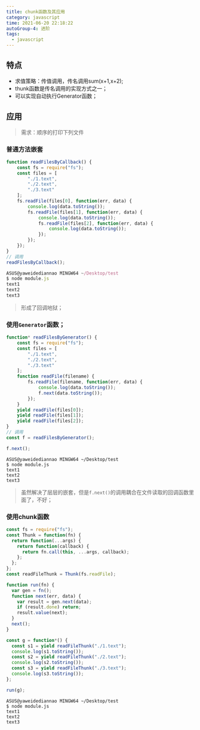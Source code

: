 ```yaml
---
title: chunk函数及其应用
category: javascript
time: 2021-06-20 22:18:22
autoGroup-4: 进阶
tags:
  - javascript
---
```


## 特点

- 求值策略：传值调用，传名调用sum(x+1,x+2);
- thunk函数是传名调用的实现方式之一；
- 可以实现自动执行Generator函数；

## 应用

> 需求：顺序的打印下列文件

### **普通方法嵌套**

```javascript
function readFilesByCallback() {
    const fs = require("fs");
    const files = [
        "./1.text",
        "./2.text",
        "./3.text"
    ];
    fs.readFile(files[0], function(err, data) {
        console.log(data.toString());
        fs.readFile(files[1], function(err, data) {
            console.log(data.toString());
            fs.readFile(files[2], function(err, data) {
                console.log(data.toString());
            });
        });
    });
}
// 调用
readFilesByCallback();
```

```javascript
ASUS@yaweidediannao MINGW64 ~/Desktop/test
$ node module.js 
text1
text2
text3
```

> 形成了回调地狱；

### **使用`Generator`函数；**

```javascript
function* readFilesByGenerator() {
    const fs = require("fs");
    const files = [
        "./1.text",
        "./2.text",
        "./3.text"
    ];
    function readFile(filename) {
        fs.readFile(filename, function(err, data) {
            console.log(data.toString());
            f.next(data.toString());
        });
    }
    yield readFile(files[0]);
    yield readFile(files[1]);
    yield readFile(files[2]);
}
// 调用
const f = readFilesByGenerator();

f.next();
```

```shell
ASUS@yaweidediannao MINGW64 ~/Desktop/test
$ node module.js 
text1
text2
text3
```

> 虽然解决了层层的嵌套，但是`f.next()`的调用耦合在文件读取的回调函数里面了，不好；

### **使用chunk函数**

```javascript
const fs = require("fs");
const Thunk = function(fn) {
  return function(...args) {
    return function(callback) {
      return fn.call(this, ...args, callback);
    };
  };
};
const readFileThunk = Thunk(fs.readFile);

function run(fn) {
  var gen = fn();
  function next(err, data) {
    var result = gen.next(data);
    if (result.done) return;
    result.value(next);
  }
  next();
}

const g = function*() {
  const s1 = yield readFileThunk("./1.text");
  console.log(s1.toString());
  const s2 = yield readFileThunk("./2.text");
  console.log(s2.toString());
  const s3 = yield readFileThunk("./3.text");
  console.log(s3.toString());
};

run(g);
```

```shell
ASUS@yaweidediannao MINGW64 ~/Desktop/test
$ node module.js 
text1
text2
text3
```



